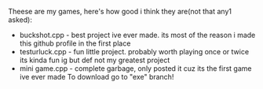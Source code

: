 Theese are my games, here's how good i think they are(not that any1 asked):
  - buckshot.cpp - best project ive ever made. its most of the reason i made this github profile in the first place
  - testurluck.cpp - fun little project. probably worth playing once or twice its kinda fun ig but def not my greatest project
  - mini game.cpp - complete garbage, only posted it cuz its the first game ive ever made
  To download go to "exe" branch!
  
